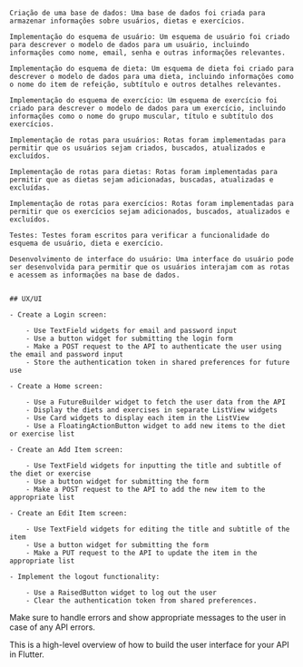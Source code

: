     Criação de uma base de dados: Uma base de dados foi criada para armazenar informações sobre usuários, dietas e exercícios.

    Implementação do esquema de usuário: Um esquema de usuário foi criado para descrever o modelo de dados para um usuário, incluindo informações como nome, email, senha e outras informações relevantes.

    Implementação do esquema de dieta: Um esquema de dieta foi criado para descrever o modelo de dados para uma dieta, incluindo informações como o nome do item de refeição, subtítulo e outros detalhes relevantes.

    Implementação do esquema de exercício: Um esquema de exercício foi criado para descrever o modelo de dados para um exercício, incluindo informações como o nome do grupo muscular, título e subtítulo dos exercícios.

    Implementação de rotas para usuários: Rotas foram implementadas para permitir que os usuários sejam criados, buscados, atualizados e excluídos.

    Implementação de rotas para dietas: Rotas foram implementadas para permitir que as dietas sejam adicionadas, buscadas, atualizadas e excluídas.

    Implementação de rotas para exercícios: Rotas foram implementadas para permitir que os exercícios sejam adicionados, buscados, atualizados e excluídos.

    Testes: Testes foram escritos para verificar a funcionalidade do esquema de usuário, dieta e exercício.

    Desenvolvimento de interface do usuário: Uma interface do usuário pode ser desenvolvida para permitir que os usuários interajam com as rotas e acessem as informações na base de dados.


    ## UX/UI

    - Create a Login screen:

        - Use TextField widgets for email and password input
        - Use a button widget for submitting the login form
        - Make a POST request to the API to authenticate the user using the email and password input
        - Store the authentication token in shared preferences for future use

    - Create a Home screen:

        - Use a FutureBuilder widget to fetch the user data from the API
        - Display the diets and exercises in separate ListView widgets
        - Use Card widgets to display each item in the ListView
        - Use a FloatingActionButton widget to add new items to the diet or exercise list

    - Create an Add Item screen:

        - Use TextField widgets for inputting the title and subtitle of the diet or exercise
        - Use a button widget for submitting the form
        - Make a POST request to the API to add the new item to the appropriate list

    - Create an Edit Item screen:

        - Use TextField widgets for editing the title and subtitle of the item
        - Use a button widget for submitting the form
        - Make a PUT request to the API to update the item in the appropriate list

    - Implement the logout functionality:

        - Use a RaisedButton widget to log out the user
        - Clear the authentication token from shared preferences.


Make sure to handle errors and show appropriate messages to the user in case of any API errors.

This is a high-level overview of how to build the user interface for your API in Flutter.